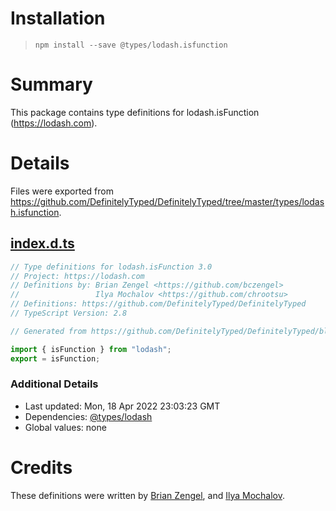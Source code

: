 # Installation
> `npm install --save @types/lodash.isfunction`

# Summary
This package contains type definitions for lodash.isFunction (https://lodash.com).

# Details
Files were exported from https://github.com/DefinitelyTyped/DefinitelyTyped/tree/master/types/lodash.isfunction.
## [index.d.ts](https://github.com/DefinitelyTyped/DefinitelyTyped/tree/master/types/lodash.isfunction/index.d.ts)
````ts
// Type definitions for lodash.isFunction 3.0
// Project: https://lodash.com
// Definitions by: Brian Zengel <https://github.com/bczengel>
//                 Ilya Mochalov <https://github.com/chrootsu>
// Definitions: https://github.com/DefinitelyTyped/DefinitelyTyped
// TypeScript Version: 2.8

// Generated from https://github.com/DefinitelyTyped/DefinitelyTyped/blob/master/types/lodash/scripts/generate-modules.ts

import { isFunction } from "lodash";
export = isFunction;

````

### Additional Details
 * Last updated: Mon, 18 Apr 2022 23:03:23 GMT
 * Dependencies: [@types/lodash](https://npmjs.com/package/@types/lodash)
 * Global values: none

# Credits
These definitions were written by [Brian Zengel](https://github.com/bczengel), and [Ilya Mochalov](https://github.com/chrootsu).
